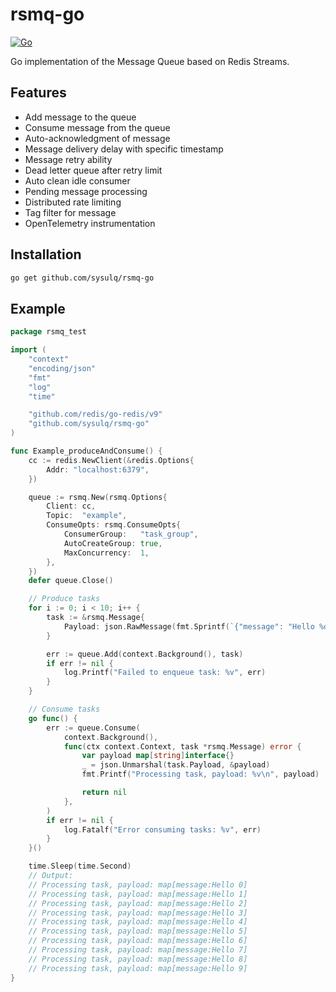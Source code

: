 rsmq-go
===

[![Go](https://github.com/sysulq/rsmq-go/actions/workflows/go.yml/badge.svg)](https://github.com/sysulq/rsmq-go/actions/workflows/go.yml)

Go implementation of the Message Queue based on Redis Streams.

Features
---

- Add message to the queue
- Consume message from the queue
- Auto-acknowledgment of message
- Message delivery delay with specific timestamp
- Message retry ability
- Dead letter queue after retry limit
- Auto clean idle consumer
- Pending message processing
- Distributed rate limiting
- Tag filter for message
- OpenTelemetry instrumentation

Installation
---

```bash
go get github.com/sysulq/rsmq-go
```

Example
---

```go
package rsmq_test

import (
	"context"
	"encoding/json"
	"fmt"
	"log"
	"time"

	"github.com/redis/go-redis/v9"
	"github.com/sysulq/rsmq-go"
)

func Example_produceAndConsume() {
	cc := redis.NewClient(&redis.Options{
		Addr: "localhost:6379",
	})

	queue := rsmq.New(rsmq.Options{
		Client: cc,
		Topic:  "example",
		ConsumeOpts: rsmq.ConsumeOpts{
			ConsumerGroup:   "task_group",
			AutoCreateGroup: true,
			MaxConcurrency:  1,
		},
	})
	defer queue.Close()

	// Produce tasks
	for i := 0; i < 10; i++ {
		task := &rsmq.Message{
			Payload: json.RawMessage(fmt.Sprintf(`{"message": "Hello %d"}`, i)),
		}

		err := queue.Add(context.Background(), task)
		if err != nil {
			log.Printf("Failed to enqueue task: %v", err)
		}
	}

	// Consume tasks
	go func() {
		err := queue.Consume(
			context.Background(),
			func(ctx context.Context, task *rsmq.Message) error {
				var payload map[string]interface{}
				_ = json.Unmarshal(task.Payload, &payload)
				fmt.Printf("Processing task, payload: %v\n", payload)

				return nil
			},
		)
		if err != nil {
			log.Fatalf("Error consuming tasks: %v", err)
		}
	}()

	time.Sleep(time.Second)
	// Output:
	// Processing task, payload: map[message:Hello 0]
	// Processing task, payload: map[message:Hello 1]
	// Processing task, payload: map[message:Hello 2]
	// Processing task, payload: map[message:Hello 3]
	// Processing task, payload: map[message:Hello 4]
	// Processing task, payload: map[message:Hello 5]
	// Processing task, payload: map[message:Hello 6]
	// Processing task, payload: map[message:Hello 7]
	// Processing task, payload: map[message:Hello 8]
	// Processing task, payload: map[message:Hello 9]
}
```
